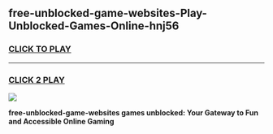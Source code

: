 
## free-unblocked-game-websites-Play-Unblocked-Games-Online-hnj56
<h3>
<a href="https://premium76.site?title=free-unblocked-game-websites&ref=25A">CLICK TO PLAY</a></h3>
<hr>

<h3>
<a href="https://premium76.site?title=free-unblocked-game-websites&ref=25A">CLICK 2 PLAY</a>
  
</h3>

<a href="https://premium76.site?title=free-unblocked-game-websites&ref=25A"><img src="https://clearcache.store/games.png"></a>


**free-unblocked-game-websites games unblocked: Your Gateway to Fun and Accessible Online Gaming**
